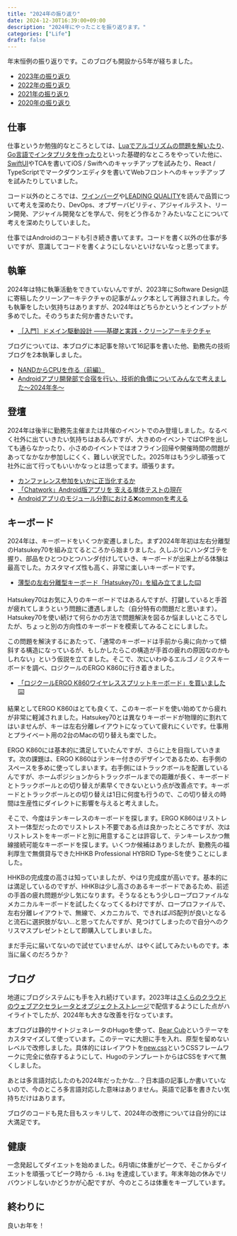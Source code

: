```yaml
---
title: "2024年の振り返り"
date: 2024-12-30T16:39:00+09:00
description: "2024年にやったことを振り返ります。"
categories: ["Life"]
draft: false
---
```


年末恒例の振り返りです。このブログも開設から5年が経ちました。

- [2023年の振り返り](https://okuzawats.com/blog/looking-back-2023/)
- [2022年の振り返り](https://okuzawats.com/blog/looking-back-2022/)
- [2021年の振り返り](https://okuzawats.com/blog/looking-back-2021/)
- [2020年の振り返り](https://okuzawats.com/blog/looking-back-2020/)

## 仕事

仕事というか勉強的なところとしては、[Luaでアルゴリズムの問題を解いたり](https://okuzawats.com/blog/atcoder-with-lua/)、[Go言語でインタプリタを作ったり](https://okuzawats.com/blog/writing-an-interpreter-in-go/)といった基礎的なところをやっていた他に、[SwiftUI](https://okuzawats.com/blog/swiftui/)やTCAを書いてiOS / Swiftへのキャッチアップを試みたり、React / TypeScriptでマークダウンエディタを書いてWebフロントへのキャッチアップを試みたりしていました。

コード以外のところでは、[ワインバーグ](https://okuzawats.com/blog/what-weinburg-says-about-quality/)や[LEADING QUALITY](https://okuzawats.com/blog/leading-quality/)を読んで品質について考えを深めたり、DevOps、オブザーバビリティ、アジャイルテスト、リーン開発、アジャイル開発などを学んで、何をどう作るか？みたいなことについて考えを深めたりしていました。

仕事ではAndroidのコードも引き続き書いてます。コードを書く以外の仕事が多いですが、意識してコードを書くようにしないといけないなっと思ってます。

## 執筆

2024年は特に執筆活動をできていないんですが、2023年にSoftware Design誌に寄稿したクリーンアーキテクチャの記事がムック本として再録されました。今も執筆をしたい気持ちはありますが、2024年はどちらかというとインプットが多めでした。そのうちまた何か書きたいです。

- [［入門］ドメイン駆動設計 ――基礎と実践・クリーンアーキテクチャ](https://gihyo.jp/book/2024/978-4-297-14317-6)

ブログについては、本ブログに本記事を除いて16記事を書いた他、勤務先の技術ブログを2本執筆しました。

- [NANDからCPUを作る（前編）](https://creators-note.chatwork.com/entry/nand-to-cpu)
- [Androidアプリ開発部で合宿を行い、技術的負債についてみんなで考えました〜2024年冬〜](https://creators-note.chatwork.com/entry/android-training-camp-2024)

## 登壇

2024年は後半に勤務先主催または共催のイベントでのみ登壇しました。なるべく社外に出ていきたい気持ちはあるんですが、大きめのイベントではCfPを出しても通らなかったり、小さめのイベントではオフライン回帰や開催時間の問題があってなかなか参加しにくく、難しい状況でした。2025年はもう少し頑張って社外に出て行ってもいいかなっとは思ってます。頑張ります。

- [カンファレンス参加をいかに正当化するか](https://speakerdeck.com/okuzawats/kanhuarensucan-jia-woikanizheng-dang-hua-suruka)
- [「Chatwork」Android版アプリを 支える単体テストの現在](https://speakerdeck.com/okuzawats/chatwork-androidban-apuriwo-zhi-erudan-ti-tesutonoxian-zai)
- [Androidアプリのモジュール分割における:x:commonを考える](https://speakerdeck.com/okuzawats/androidapurinomoziyurufen-ge-niokeru-x-commonwokao-eru)

## キーボード

2024年は、キーボードをいくつか変遷しました。まず2024年年初は左右分離型のHatsukey70を組み立てるところから始まりました。久しぶりにハンダゴテを握り、部品をひとつひとつハンダ付けしていき、キーボードが出来上がる体験は最高でした。カスタマイズ性も高く、非常に楽しいキーボードです。

- [薄型の左右分離型キーボード「Hatsukey70」を組み立てました⌨️](https://okuzawats.com/blog/hatsukey70/)

Hatsukey70はお気に入りのキーボードではあるんですが、打鍵していると手首が疲れてしまうという問題に遭遇しました（自分特有の問題だと思います）。Hatsukey70を使い続けて何らかの方法で問題解決を図るか悩ましいところでしたが、ちょっと別の方向性のキーボードを模索してみることにしました。

この問題を解決するにあたって、「通常のキーボードは手前から奥に向かって傾斜する構造になっているが、もしかしたらこの構造が手首の疲れの原因なのかもしれない」という仮説を立てました。そこで、次にいわゆるエルゴノミクスキーボードを調べ、ロジクールのERGO K860に行き着きました。

- [「ロジクールERGO K860ワイヤレススプリットキーボード」を買いました⌨️](https://okuzawats.com/blog/ergo-k860/)

結果としてERGO K860はとても良くて、このキーボードを使い始めてから疲れが非常に軽減されました。Hatsukey70とは異なりキーボードが物理的に割れてはいませんが、キーは左右分離レイアウトになっていて疲れにくいです。仕事用とプライベート用の2台のMacの切り替えも楽でした。

ERGO K860には基本的に満足していたんですが、さらに上を目指していきます。次の課題は、ERGO K860はテンキー付きのデザインであるため、右手側のスペースを多めに使ってしまいます。右手側にはトラックボールを配置しているんですが、ホームポジションからトラックボールまでの距離が長く、キーボードとトラックボールとの切り替えが素早くできないという点が改善点です。キーボードとトラックボールとの切り替えは1日に何度も行うので、この切り替えの時間は生産性にダイレクトに影響を与えると考えました。

そこで、今度はテンキーレスのキーボードを探します。ERGO K860はリストレスト一体型だったのでリストレスト不要である点は良かったところですが、次はリストレストをキーボードと別に用意することは許容して、テンキーレスかつ無線接続可能なキーボードを探します。いくつか候補はありましたが、勤務先の福利厚生で無償貸与できたHHKB Professional HYBRID Type-Sを使うことにしました。

HHKBの完成度の高さは知っていましたが、やはり完成度が高いです。基本的には満足しているのですが、HHKBは少し高さのあるキーボードであるため、前述の手首の疲れ問題が少し気になります。そうなるともう少しロープロファイルなメカニカルキーボードを試したくなってくるわけですが、ロープロファイルで、左右分離レイアウトで、無線で、メカニカルで、できればJIS配列が良いとなると流石に選択肢がない...と思ってたんですが、見つけてしまったので自分へのクリスマスプレゼントとして即購入してしまいました。

まだ手元に届いてないので試せていませんが、はやく試してみたいものです。本当に届くのだろうか？

## ブログ

地道にブログシステムにも手を入れ続けています。2023年は[さくらのクラウドのウェブアクセラレータとオブジェクトストレージ](https://okuzawats.com/blog/hosting-blog-on-sakura-cloud/)で配信するようにした点がハイライトでしたが、2024年も大きな改善を行なっています。

本ブログは静的サイトジェネレータのHugoを使って、[Bear Cub](https://themes.gohugo.io/themes/hugo-bearcub/)というテーマをカスタマイズして使っています。このテーマに大胆に手を入れ、原型を留めないレベルで改修しました。具体的にはレイアウトを[new.css](https://newcss.net/)というCSSフレームワークに完全に依存するようにして、HugoのテンプレートからはCSSをすべて無くしました。

あとは多言語対応したのも2024年だったかな...？日本語の記事しか書いていないので、今のところ多言語対応した意味はありません。英語で記事を書きたい気持ちだけはあります。

ブログのコードも見た目もスッキリして、2024年の改修については自分的には大満足です。

## 健康

一念発起してダイエットを始めました。6月頃に体重がピークで、そこからダイエットを頑張ってピーク時から `-6.1kg` を達成しています。年末年始の休みでリバウンドしないかどうかが心配ですが、今のところは体重をキープしています。

## 終わりに

良いお年を！
